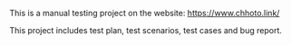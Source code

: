 This is a manual testing project on the website: https://www.chhoto.link/

This project includes test plan, test scenarios, test cases and bug report. 
